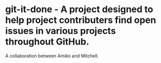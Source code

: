 # git-it-done - A project designed to help project contributers find open issues in various projects throughout GitHub.

A collaboration between Amiko and Mitchell.